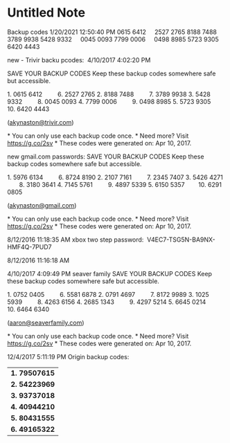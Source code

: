 # Untitled Note

Backup codes
1/20/2021 12:50:40 PM
0615 6412    
2527 2765
8188 7488    
3789 9938
5428 9332    
0045 0093
7799 0006    
0498 8985
5723 9305    
6420 4443

new -
Trivir backu pcodes: 
4/10/2017 4:02:20 PM

SAVE YOUR BACKUP CODES
Keep these backup codes somewhere safe but accessible.

1\. 0615 6412         6. 2527 2765
2\. 8188 7488         7. 3789 9938
3\. 5428 9332         8. 0045 0093
4\. 7799 0006         9. 0498 8985
5\. 5723 9305        10. 6420 4443

(akynaston@trivir.com)

\* You can only use each backup code once.
\* Need more? Visit https://g.co/2sv
\* These codes were generated on: Apr 10, 2017.

new gmail.com passwords:
SAVE YOUR BACKUP CODES
Keep these backup codes somewhere safe but accessible.

1\. 5976 6134         6. 8724 8190
2\. 2107 7161         7. 2345 7407
3\. 5426 4271         8. 3180 3641
4\. 7145 5761         9. 4897 5339
5\. 6150 5357        10. 6291 0805

(akynaston@gmail.com)

\* You can only use each backup code once.
\* Need more? Visit https://g.co/2sv
\* These codes were generated on: Apr 10, 2017.

8/12/2016 11:18:35 AM
xbox two step password:  V4EC7-TSG5N-BA9NX-HMF4Q-7PUD7

8/12/2016 11:16:18 AM

4/10/2017 4:09:49 PM
seaver family
SAVE YOUR BACKUP CODES
Keep these backup codes somewhere safe but accessible.

1\. 0752 0405         6. 5581 6878
2\. 0791 4697         7. 8172 9989
3\. 1025 5939         8. 4263 6156
4\. 2685 1343         9. 4297 5214
5\. 6645 0214        10. 6464 6340

(aaron@seaverfamily.com)

\* You can only use each backup code once.
\* Need more? Visit https://g.co/2sv
\* These codes were generated on: Apr 10, 2017.

12/4/2017 5:11:19 PM
Origin backup codes:

|     |
| --- |
| **1\. 79507615** |
| **2\. 54223969** |
| **3\. 93737018** |
| **4\. 40944210** |
| **5\. 80431555** |
| **6\. 49165322** |
